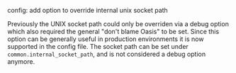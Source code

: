 config: add option to override internal unix socket path

Previously the UNIX socket path could only be overriden via a debug option
which also required the general "don't blame Oasis" to be set. Since this
option can be generally useful in production environments it is now supported
in the config file. The socket path can be set under
`common.internal_socket_path`, and is not considered a debug option anymore.
